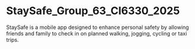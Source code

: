 # StaySafe_Group_63_CI6330_2025
StaySafe is a mobile app designed to enhance personal safety by allowing friends and family to check in on planned walking, jogging, cycling or taxi trips.

